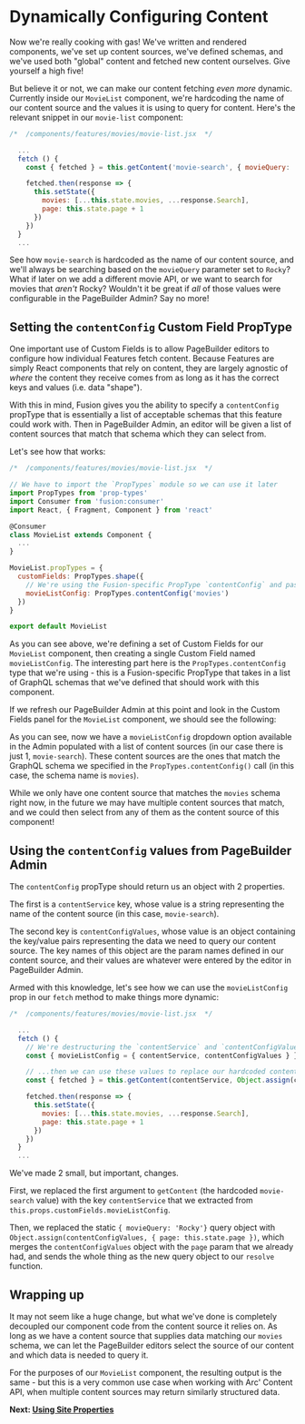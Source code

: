 # Dynamically Configuring Content

Now we're really cooking with gas! We've written and rendered components, we've set up content sources, we've defined schemas, and we've used both "global" content and fetched new content ourselves. Give yourself a high five!

But believe it or not, we can make our content fetching *even more* dynamic. Currently inside our `MovieList` component, we're hardcoding the name of our content source and the values it is using to query for content. Here's the relevant snippet in our `movie-list` component:

```jsx
/*  /components/features/movies/movie-list.jsx  */

  ...
  fetch () {
    const { fetched } = this.getContent('movie-search', { movieQuery: 'Rocky', page: this.state.page }, '{ totalResults Search { Title Year Poster } }')

    fetched.then(response => {
      this.setState({
        movies: [...this.state.movies, ...response.Search],
        page: this.state.page + 1
      })
    })
  }
  ...
```

See how `movie-search` is hardcoded as the name of our content source, and we'll always be searching based on the `movieQuery` parameter set to `Rocky`? What if later on we add a different movie API, or we want to search for movies that *aren't* Rocky? Wouldn't it be great if *all* of those values were configurable in the PageBuilder Admin? Say no more!

## Setting the `contentConfig` Custom Field PropType

One important use of Custom Fields is to allow PageBuilder editors to configure how individual Features fetch content. Because Features are simply React components that rely on content, they are largely agnostic of *where* the content they receive comes from as long as it has the correct keys and values (i.e. data "shape").

With this in mind, Fusion gives you the ability to specify a `contentConfig` propType that is essentially a list of acceptable schemas that this feature could work with. Then in PageBuilder Admin, an editor will be given a list of content sources that match that schema which they can select from.

Let's see how that works:

```jsx
/*  /components/features/movies/movie-list.jsx  */

// We have to import the `PropTypes` module so we can use it later
import PropTypes from 'prop-types'
import Consumer from 'fusion:consumer'
import React, { Fragment, Component } from 'react'

@Consumer
class MovieList extends Component {
  ...
}

MovieList.propTypes = {
  customFields: PropTypes.shape({
    // We're using the Fusion-specific PropType `contentConfig` and passing it the name(s) of the GraphQL schemas this component will work with
    movieListConfig: PropTypes.contentConfig('movies')
  })
}

export default MovieList
```

As you can see above, we're defining a set of Custom Fields for our `MovieList` component, then creating a single Custom Field named `movieListConfig`. The interesting part here is the `PropTypes.contentConfig` type that we're using - this is a Fusion-specific PropType that takes in a list of GraphQL schemas that we've defined that should work with this component.

If we refresh our PageBuilder Admin at this point and look in the Custom Fields panel for the `MovieList` component, we should see the following:

<!-- TODO: PB Admin screenshot of MovieList Custom Fields -->

As you can see, now we have a `movieListConfig` dropdown option available in the Admin populated with a list of content sources (in our case there is just 1, `movie-search`). These content sources are the ones that match the GraphQL schema we specified in the `PropTypes.contentConfig()` call (in this case, the schema name is `movies`).

While we only have one content source that matches the `movies` schema right now, in the future we may have multiple content sources that match, and we could then select from any of them as the content source of this component!

## Using the `contentConfig` values from PageBuilder Admin

The `contentConfig` propType should return us an object with 2 properties.

The first is a `contentService` key, whose value is a string representing the name of the content source (in this case, `movie-search`).

The second key is `contentConfigValues`, whose value is an object containing the key/value pairs representing the data we need to query our content source. The key names of this object are the param names defined in our content source, and their values are whatever were entered by the editor in PageBuilder Admin.

Armed with this knowledge, let's see how we can use the `movieListConfig` prop in our `fetch` method to make things more dynamic:

```jsx
/*  /components/features/movies/movie-list.jsx  */

  ...
  fetch () {
    // We're destructuring the `contentService` and `contentConfigValues` keys out of the `movieListConfig` prop inside `this.props.customFields`...
    const { movieListConfig = { contentService, contentConfigValues } } = this.props.customFields

    // ...then we can use these values to replace our hardcoded content source name with `contentService` and our query object with `contentConfigValues` (merged with the `page` param)
    const { fetched } = this.getContent(contentService, Object.assign(contentConfigValues, { page: this.state.page }), '{ totalResults Search { Title Year Poster } }')

    fetched.then(response => {
      this.setState({
        movies: [...this.state.movies, ...response.Search],
        page: this.state.page + 1
      })
    })
  }
  ...
```

We've made 2 small, but important, changes.

First, we replaced the first argument to `getContent` (the hardcoded `movie-search` value) with the key `contentService` that we extracted from `this.props.customFields.movieListConfig`.

Then, we replaced the static `{ movieQuery: 'Rocky'}` query object with `Object.assign(contentConfigValues, { page: this.state.page })`, which merges the `contentConfigValues` object with the `page` param that we already had, and sends the whole thing as the new query object to our `resolve` function.

## Wrapping up

It may not seem like a huge change, but what we've done is completely decoupled our component code from the content source it relies on. As long as we have a content source that supplies data matching our `movies` schema, we can let the PageBuilder editors select the source of our content and which data is needed to query it.

For the purposes of our `MovieList` component, the resulting output is the same - but this is a very common use case when working with Arc' Content API, when multiple content sources may return similarly structured data.

 **Next: [Using Site Properties](./using-site-properties.md)**

